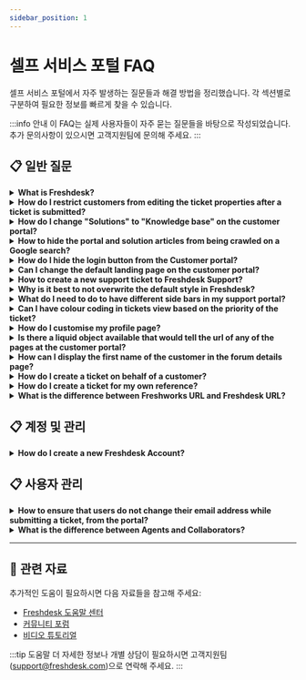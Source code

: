 ```yaml
---
sidebar_position: 1
---
```


# 셀프 서비스 포털 FAQ

셀프 서비스 포털에서 자주 발생하는 질문들과 해결 방법을 정리했습니다. 각 섹션별로 구분하여 필요한 정보를 빠르게 찾을 수 있습니다.

:::info 안내
이 FAQ는 실제 사용자들이 자주 묻는 질문들을 바탕으로 작성되었습니다. 추가 문의사항이 있으시면 고객지원팀에 문의해 주세요.
:::


## 📋 일반 질문

<details>
<summary><strong>What is Freshdesk?</strong></summary>

Freshdesk, the online customer engagement solution from Freshworks, lets you streamline your company's customer support using the [customer service software](https://www.freshworks.com/products/what-is-freshdesk/) and helps you to efficiently manage your customers as you scale. Here's what you can do with Freshdesk,- Track and manage incoming tickets from multiple channels into one single view
- Support customers across various platforms like email, phone, call, chat, social media, and other messaging apps
- Collaborate with multiple teams within your company to split, assign and resolve queries faster as a team
- Automate redundant tasks like agent assignment based on the skill, workload, and availability
- Empower customers with a comprehensive knowledge base and self-service portal
- Analyze and gather critical insights on agent performances and customer experience with advanced analytics
- Customize Freshdesk completely to suit your business requirements
- Leverage AI and ML capabilities of Freddy, to take some work off your agents and provide faster resolutions to customers, without compromising on the qualityYou can sign up for a free trial [here](https://freshdesk.com/signup).

</details>

<details>
<summary><strong>How do I restrict customers from editing the ticket properties after a ticket is submitted?</strong></summary>

You can use the below-displayed code to restrict the customer from editing the ticket fields after a ticket is submitted.Please navigate to **Admin**--> Channels > **Portals **-->**Customize portal**-->**Layout & pages**-->**Portal pages**-->paste the below code under the **T****icket details** section,jQuery('#portal_ticket_form .controls').each(function() \{jQuery(this).children().attr('disabled','disabled');\});jQuery('#helpdesk_ticket_submit').attr('disabled','disabled')This would be possible only from the **Estate** plan onwards in Freshdesk.

</details>

<details>
<summary><strong>How do I change "Solutions" to "Knowledge base" on the customer portal?</strong></summary>

Please go to **Admin > Channels > Portals > Customize > Edit theme > Layouts & Pages** and make the following changes.![Image](https://s3.amazonaws.com/cdn.freshdesk.com/data/helpdesk/attachments/production/50009272014/original/ap5QfPlqW_eiGuKxkdA7ME_9j4PWZphhGA.png?1692892469)**Header:**jQuery('#header-tabs a[href='/support/solutions']').text('Knowledge base');**Footer****:**jQuery('.footer-links a[href='/support/solutions']').text('Knowledge base');**Search results:**jQuery('.nav-filter li a[href^='/support/search/solutions?term']').text('Knowledge Base');**Note**:1)This can only be done on accounts in the **Estate and Forest plan (older plan structure)**.2)If multiple languages are set up on the helpdesk, you would need to specify the languages.For example, if the helpdesk languages are English and French, here is the script for header:jQuery('#header-tabs a[href="/en/support/solutions"]').text("Knowledgebase");
jQuery('#header-tabs a[href="/fr/support/solutions"]').text("Base de connaissances");To learn more about portal customization, click [here](https://support.freshdesk.com/en/support/solutions/articles/50000003754).

</details>

<details>
<summary><strong>How to hide the portal and solution articles from being crawled on a Google search?</strong></summary>

To prevent the portal from being crawled on a Google Search, you can have the following code attached under Portal customizations. This would available only for accounts on the **Estate and Forest plans**, though.To hide the entire portal, please go to **Admin --> Channels --> Portals --> Customize portal --> Layouts & Pages --> Portal Layout --> Head **and add the below mentioned tag:******If you are looking to hide only the Solutions tab from being crawled, please paste the following tag-*********\{% if current_tab == 'solutions' %\}************\{% endif %\}***

</details>

<details>
<summary><strong>How do I hide the login button from the Customer portal?</strong></summary>

If you do not wish your customers to login to your portal, but only to view the content which is made available on it, you could hide the login button from your portal.To hide the login button, you can use the following code under the Stylesheet section:a[href*='login']\{display:none;\}This can be found under **Admin --> Channels --> Portals --> Customize --> Edit theme > Stylesheet **and would be available from the **Garden** plan onwards.![Image](https://s3.amazonaws.com/cdn.freshdesk.com/data/helpdesk/attachments/production/50009272512/original/dxG0VA5UwyodHf7CEddVYWq5RqXPtZHfVw.png?1692894916)

</details>

<details>
<summary><strong>Can I change the default landing page on the customer portal?</strong></summary>

The default behavior in Freshdesk is that the users will be redirected to the **Portal Home **page when they access the Customer portal.If you are looking to show the Tickets page or the Solutions page instead of the portal home, below is a small hack to do that.Please add this code under **Admin --> Channels --> Portals --> Customize portal --> Layout & Pages --> Portal pages --> Portal home.**window.location.href = 'https://domain.freshdesk.com/support/solutions';This code will redirect the user to the solutions page when they access the portal home page. Similarly, You could replace the URL with the tickets page URL to redirect users to the tickets page.This is available only from the Estate plan onwards.**Note**: In the code, please replace domain.freshdesk.com with your Freshdesk URL.

</details>

<details>
<summary><strong>How to create a new support ticket to Freshdesk Support?</strong></summary>

Using our Help widget, you can easily search and browse through our FAQs. To create a ticket click **'Get in touch' **option. Alternatively, you could also write to **support@freshdesk.com**. You can also use our chat support if you have subscribed for a plan where you can engage with our bot/agent and have a ticket created.![Image](https://s3.amazonaws.com/cdn.freshdesk.com/data/helpdesk/attachments/production/50001783573/original/nheQe3UdUE9lltalTj5Zd037Ry7iw0NRkQ.png?1600943516)![Image](https://s3.amazonaws.com/cdn.freshdesk.com/data/helpdesk/attachments/production/50001783617/original/78P40g385cg2E4clSAdNabJ1CfDinFnvUg.png?1600943820)

</details>

<details>
<summary><strong>Why is it best to not overwrite the default style in Freshdesk?</strong></summary>

It is always best to write your own elements since you have access and the space to write your own script, HTML. This way, your elements are independent from the default elements we have provided and would not result in the page breaking. For instance, we could have used the style of the header in more than one place in the website and so overwriting it will automatically reflect it in the other places of the website.

</details>

<details>
<summary><strong>What do I need to do to have different side bars in my support portal?</strong></summary>

To have different side bars, you need to enclose class under a parent element.Example:.custom-homepage \{.sidebar\{//your css code here\}\}.custom-category-page \{.sidebar\{//your css code here\}\}

</details>

<details>
<summary><strong>Can I have colour coding in tickets view based on the priority of the ticket?</strong></summary>

The page is not customisable and so it is not possible to achieve the color coding using a custom script. However, by default, you can see the color coding on the sidebar based on priority as:![Image](https://s3.amazonaws.com/cdn.freshdesk.com/data/helpdesk/attachments/production/50009243392/original/_lHH8M3vZlt5vjeJ5MSL5JIfSp4f3_5PRQ.png?1692714098)

</details>

<details>
<summary><strong>How do I customise my profile page?</strong></summary>

If you are looking to customise the profile page, you can style it with the scripts in the header that will be carried to the profile page. The 'Edit' page has Header and Footer.

</details>

<details>
<summary><strong>Is there a liquid object available that would tell the url of any of the pages at the customer portal?</strong></summary>

“Current_page_name” This is a liquid object used to cull out the name of the current page. Through this, you can see the portal homepage, New Ticket Page, Solutions Page, Edit Page etc. As a workaround, you can use jQuery scripts to get the current page URL.

</details>

<details>
<summary><strong>How can I display the first name of the customer in the forum details page?</strong></summary>

Go to **Admin > Channels > Portal > Customize portal > Layouts & Pages > Portal pages >Discussions > Topic View**. Replace user.name as user.firstname in the places where user.name is mentioned in the css code of the topic view page.

</details>

<details>
<summary><strong>How do I create a ticket on behalf of a customer?</strong></summary>

At times, there might be instances where you need to create a ticket on behalf of a customer who reached out to you directly, or for proactive support.You can do this under **'+New' -> New Ticket**. You enter the Requester Information, Ticket Subject, and Description and other mandatory fields to raise a ticket on behalf of the Requester.![Image](https://s3.amazonaws.com/cdn.freshdesk.com/data/helpdesk/attachments/production/50009272542/original/4x5_twmzUuSbc9M0lqga43vyCa_fRlrbJQ.png?1692895093)

</details>

<details>
<summary><strong>How do I create a ticket for my own reference?</strong></summary>

At times, an agent might need tickets for his/her own reference.Such a ticket can be created by clicking on **New ticket** icon from the Menu bar. The SLA timers would still be ticking on such tickets.As a workaround, the agent can send in an email ticket (send an email to the support email address) and then reply or can add a public note to the same ticket from Freshdesk, this way the First response SLA would not be violated.

</details>

<details>
<summary><strong>What is the difference between Freshworks URL and Freshdesk URL?</strong></summary>

Freshworks Neo Platform is a flexible, end-to-end, AI-powered enterprise platform that offers a set of services that are leveraged by all the applications in the Freshworks portfolio. It is a centralized console offering customizable security and administration solutions across Freshworks products. Admins can leverage different authentication and authorization solutions, various security controls to customize, and simplified agent and account management.When you first sign up for a Freshworks product, an Organization is created. You can access the Neo Admin Center using the Organization URL or Freshworks URL that looks something like this: [yourcompany@freshworks.com](mailto:yourcompany@freshworks.com). It binds every customer accounts across the Freshworks portfolio together. As an organization admin, you can easily access all the accounts, security settings, and agents under a single glass pane. When you sign up for a standalone Freshdesk account, you will be provided with a Freshdesk URL address or subdomain that your admins and agents will use to log in to your Freshdesk account. Your customers will also use it to access your self-service portal. E.g., [acmesupport.freshdesk.com](https://acmesupport.freshdesk.com/)

</details>


## 📋 계정 및 관리

<details>
<summary><strong>How do I create a new Freshdesk Account?</strong></summary>

You can create one from under freshdesk.com, using the '**Sign up'** option. The website will collect your contact information before creating a new Freshdesk Trial Account for you.Alternatively, you can use the below link to sign up for a new Freshdesk account -
[https://freshdesk.com/signup](https://freshdesk.com/signup)Happy Supporting!

</details>


## 📋 사용자 관리

<details>
<summary><strong>How to ensure that users do not change their email address while submitting a ticket, from the portal?</strong></summary>

You can pre-populate the users' email addresses and grey-out the field so that they will not be able to edit the email address when the user is logged in. This can be done by greying out the 'Requester' field using a jQuery script.The code that you'll have to use is -\{% if portal.has_user_signed_in %\}jQuery('#helpdesk_ticket_email').prop('disabled', true);\{% endif %\}You would have to place this code below the existing code under **Adm****in --> Channels --> Portals --> Customize portal --> Layouts & Pages --> Portal Pages -->** **New Ticket** and then click on **Save & Publish**.This option would be available from the **Estate** plan onwards.

</details>

<details>
<summary><strong>What is the difference between Agents and Collaborators?</strong></summary>

An agent is a user in your helpdesk who takes care of the support activities as a full-time job. An agent can be assigned the role of an admin, supervisor or given a custom role with specified duties.However, a collaborator is a third-party member you invite to be part of a support ticket. These collaborators are not part of your helpdesk but can be added to specific tickets as a one-time activity.A few scenarios where you can add collaborators are to provide approvals on a refund request, provide insights on a business use case or give information related to resolving the ticket.Admins can invite[ ](https://support.freshdesk.com/en/support/solutions/articles/50000003573-how-to-set-up-collaborators-)[Collaborators](https://support.freshdesk.com/en/support/solutions/articles/50000003573-how-to-set-up-collaborators-) from outside the team to your Freshdesk account to collaborate on tickets or give your agents the privilege to invite collaborators.Collaborators will then receive an email inviting them to log into their Freshdesk account. They can then view the ticket and customer details and collaborate by responding to the private note and helping full-time agents resolve the ticket faster.

</details>


---

## 🔗 관련 자료

추가적인 도움이 필요하시면 다음 자료들을 참고해 주세요:

- [Freshdesk 도움말 센터](https://support.freshdesk.com)
- [커뮤니티 포럼](https://community.freshworks.com)
- [비디오 튜토리얼](https://freshdesk.com/resources/videos)

:::tip 도움말
더 자세한 정보나 개별 상담이 필요하시면 고객지원팀(support@freshdesk.com)으로 연락해 주세요.
:::
